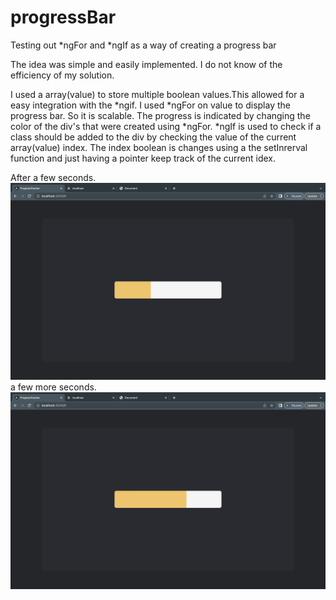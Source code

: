 # progressBar
Testing out *ngFor and *ngIf as a way of creating a progress bar

The idea was simple and easily implemented. I do not know of the efficiency of my solution.

I used a array(value) to store multiple boolean values.This allowed for a easy integration with the *ngif.
I used *ngFor on value to display the progress bar. So it is scalable. The progress is indicated by changing the 
color of the div's that were created using *ngFor. *ngIf is used to check if a class should be added to the div by checking 
the value of the current array(value) index. The index boolean is changes using a the setInrerval function and just having a 
pointer keep track of the current idex.

After a few seconds.
![img1](https://github.com/KeaganStephens/progressBar/blob/main/img/img/Screenshot(1)09.25.39.png?raw=true)
a few more seconds.
![img1](https://github.com/KeaganStephens/progressBar/blob/main/img/img/Screenshot(2)09.25.45.png?raw=true)
